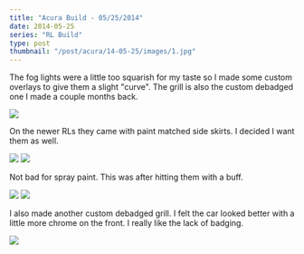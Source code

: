 ```yaml
---
title: "Acura Build - 05/25/2014"
date: 2014-05-25
series: "RL Build"
type: post
thumbnail: "/post/acura/14-05-25/images/1.jpg"
---
```


The fog lights were a little too squarish for my taste so I made some custom overlays to give them a slight "curve". The grill is also the custom debadged one I made a couple months back.

![](images/1.jpg)

On the newer RLs they came with paint matched side skirts. I decided I want them as well.

![](images/2.jpg)
![](images/3.jpg)

Not bad for spray paint. This was after hitting them with a buff.

![](images/4.jpg)
![](images/5.jpg)

I also made another custom debadged grill. I felt the car looked better with a little more chrome on the front. I really like the lack of badging.

![](images/6.jpg)
